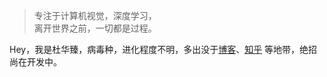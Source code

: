 > 专注于计算机视觉，深度学习，  
> 离开世界之前，一切都是过程。

Hey，我是杜华臻，病毒种，进化程度不明，多出没于[博客](https://duhuazhen.github.io/)、[知乎](https://www.zhihu.com/people/du-hua-zhen-28/activities) 等地带，绝招尚在开发中。
